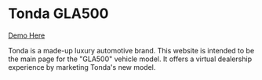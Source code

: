 # Tonda GLA500

[Demo Here](https://derronli.github.io/Tonda-GLA500/)

Tonda is a made-up luxury automotive brand. This website is intended to be the main page for the "GLA500" vehicle model. It offers a virtual dealership experience by marketing Tonda's new model. 
